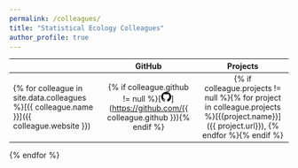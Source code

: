 ```yaml
---
permalink: /colleagues/
title: "Statistical Ecology Colleagues"
author_profile: true
---
```


|               |   GitHub      | Projects  |
| ------------- |:-------------:|:---------:|
{% for colleague in site.data.colleagues %}[{{ colleague.name }}]({{ colleague.website }}) | {% if colleague.github != null %}[<img src="/images/github.svg" width="18" height="18">](https://github.com/{{ colleague.github }}){% endif %} | {% if colleague.projects != null %}{% for project in colleague.projects %}[{{project.name}}]({{ project.url}}),  {% endfor %}{% endif %} |
{% endfor %}

